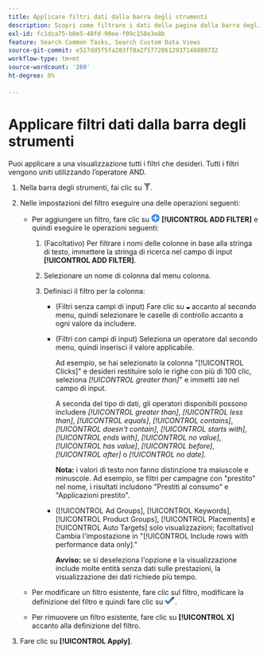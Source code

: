 ```yaml
---
title: Applicare filtri dati dalla barra degli strumenti
description: Scopri come filtrare i dati della pagina dalla barra degli strumenti.
exl-id: fc1dca75-b0e5-48fd-90ee-f09c158e3e8b
feature: Search Common Tasks, Search Custom Data Views
source-git-commit: e517dd5f5fa283ff8a2f57728612937148889732
workflow-type: tm+mt
source-wordcount: '269'
ht-degree: 0%

---
```


# Applicare filtri dati dalla barra degli strumenti

Puoi applicare a una visualizzazione tutti i filtri che desideri. Tutti i filtri vengono uniti utilizzando l’operatore AND.

1. Nella barra degli strumenti, fai clic su ![Filtro](/help/search-social-commerce/assets/filter.png "Filtro").

1. Nelle impostazioni del filtro eseguire una delle operazioni seguenti:

   * Per aggiungere un filtro, fare clic su ![Aggiungi filtro](/help/search-social-commerce/assets/add.png "Aggiungi filtro") **[!UICONTROL ADD FILTER]** e quindi eseguire le operazioni seguenti:

      1. (Facoltativo) Per filtrare i nomi delle colonne in base alla stringa di testo, immettere la stringa di ricerca nel campo di input **[!UICONTROL ADD FILTER]**.

      1. Selezionare un nome di colonna dal menu colonna.

      1. Definisci il filtro per la colonna:

         * (Filtri senza campi di input) Fare clic su ![Freccia giù](/help/search-social-commerce/assets/arrow-down-expand.png "Freccia giù") accanto al secondo menu, quindi selezionare le caselle di controllo accanto a ogni valore da includere.

         * (Filtri con campi di input) Seleziona un operatore dal secondo menu, quindi inserisci il valore applicabile.

           Ad esempio, se hai selezionato la colonna &quot;[!UICONTROL Clicks]&quot; e desideri restituire solo le righe con più di 100 clic, seleziona *[!UICONTROL greater than]*&quot; e immetti `100` nel campo di input.

           A seconda del tipo di dati, gli operatori disponibili possono includere *[!UICONTROL greater than]*, *[!UICONTROL less than]*, *[!UICONTROL equals]*, *[!UICONTROL contains]*, *[!UICONTROL doesn't contain]*, *[!UICONTROL starts with]*, *[!UICONTROL ends with]*, *[!UICONTROL no value]*, *[!UICONTROL has value]*, *[!UICONTROL before]*, *[!UICONTROL after]* o *[!UICONTROL no date].*

           **Nota:** i valori di testo non fanno distinzione tra maiuscole e minuscole. Ad esempio, se filtri per campagne con &quot;prestito&quot; nel nome, i risultati includono &quot;Prestiti al consumo&quot; e &quot;Applicazioni prestito&quot;.

         * ([!UICONTROL Ad Groups], [!UICONTROL Keywords], [!UICONTROL Product Groups], [!UICONTROL Placements] e [!UICONTROL Auto Targets] solo visualizzazioni; facoltativo) Cambia l&#39;impostazione in &quot;[!UICONTROL Include rows with performance data only].&quot;

           **Avviso:** se si deseleziona l&#39;opzione e la visualizzazione include molte entità senza dati sulle prestazioni, la visualizzazione dei dati richiede più tempo.

   * Per modificare un filtro esistente, fare clic sul filtro, modificare la definizione del filtro e quindi fare clic su ![Aggiorna filtro](/help/search-social-commerce/assets/select.png "Aggiorna filtro").

   * Per rimuovere un filtro esistente, fare clic su **[!UICONTROL X]** accanto alla definizione del filtro.

1. Fare clic su **[!UICONTROL Apply]**.
